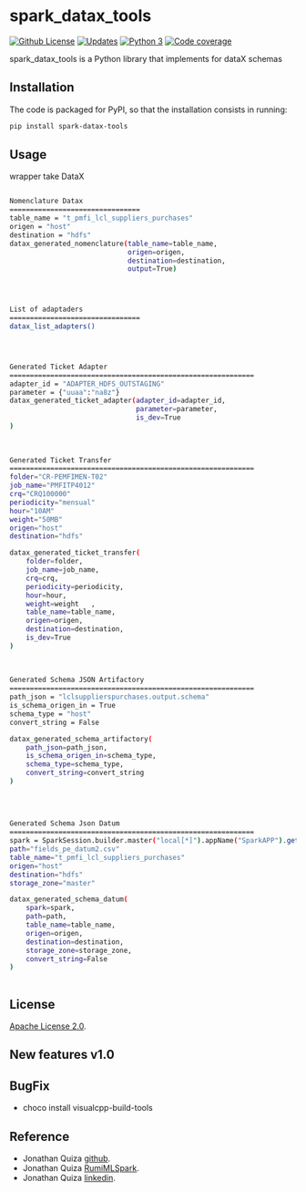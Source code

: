 # spark_datax_tools


[![Github License](https://img.shields.io/badge/License-Apache%202.0-blue.svg)](https://opensource.org/licenses/Apache-2.0)
[![Updates](https://pyup.io/repos/github/woctezuma/google-colab-transfer/shield.svg)](pyup)
[![Python 3](https://pyup.io/repos/github/woctezuma/google-colab-transfer/python-3-shield.svg)](pyup)
[![Code coverage](https://codecov.io/gh/woctezuma/google-colab-transfer/branch/master/graph/badge.svg)](codecov)




spark_datax_tools is a Python library that implements for dataX schemas
## Installation

The code is packaged for PyPI, so that the installation consists in running:
```sh
pip install spark-datax-tools 
```


## Usage

wrapper take DataX

```sh

Nomenclature Datax
================================
table_name = "t_pmfi_lcl_suppliers_purchases"
origen = "host"
destination = "hdfs"
datax_generated_nomenclature(table_name=table_name, 
                             origen=origen, 
                             destination=destination, 
                             output=True)




List of adaptaders
================================
datax_list_adapters()




Generated Ticket Adapter
============================================================
adapter_id = "ADAPTER_HDFS_OUTSTAGING"
parameter = {"uuaa":"na8z"}
datax_generated_ticket_adapter(adapter_id=adapter_id, 
                               parameter=parameter, 
                               is_dev=True
)
                               
                               
                               
Generated Ticket Transfer
============================================================
folder="CR-PEMFIMEN-T02"	
job_name="PMFITP4012"
crq="CRQ100000"
periodicity="mensual"
hour="10AM"
weight="50MB"
origen="host"
destination="hdfs"

datax_generated_ticket_transfer(
    folder=folder,	    
    job_name=job_name,    
    crq=crq,
    periodicity=periodicity,    
    hour=hour,    
    weight=weight	,    
    table_name=table_name,    
    origen=origen,
    destination=destination,
    is_dev=True
)
                               
     
                               
Generated Schema JSON Artifactory
============================================================
path_json = "lclsupplierspurchases.output.schema"
is_schema_origen_in = True
schema_type = "host"
convert_string = False

datax_generated_schema_artifactory( 
    path_json=path_json,
    is_schema_origen_in=schema_type,
    schema_type=schema_type,
    convert_string=convert_string
)
           
   
   
   
Generated Schema Json Datum
============================================================
spark = SparkSession.builder.master("local[*]").appName("SparkAPP").getOrCreate()
path="fields_pe_datum2.csv"
table_name="t_pmfi_lcl_suppliers_purchases"
origen="host"
destination="hdfs"
storage_zone="master"

datax_generated_schema_datum(
    spark=spark,
    path=path,
    table_name=table_name,
    origen=origen,
    destination=destination,
    storage_zone=storage_zone,
    convert_string=False
)
  
```



## License

[Apache License 2.0](https://www.dropbox.com/s/8t6xtgk06o3ij61/LICENSE?dl=0).


## New features v1.0

 
## BugFix
- choco install visualcpp-build-tools



## Reference

 - Jonathan Quiza [github](https://github.com/jonaqp).
 - Jonathan Quiza [RumiMLSpark](http://rumi-ml.herokuapp.com/).
 - Jonathan Quiza [linkedin](https://www.linkedin.com/in/jonaqp/).
